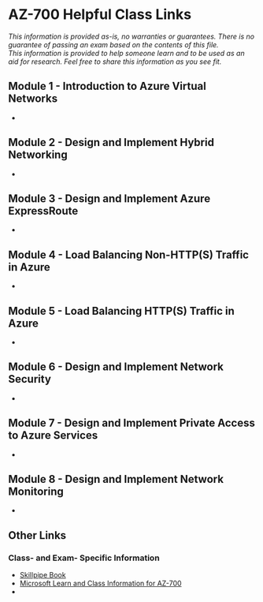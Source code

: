 # AZ-700 Helpful Class Links

_This information is provided as-is, no warranties or guarantees.  There is no guarantee of passing an exam
based on the contents of this file.  
This information is provided to help someone learn and to be used as an aid for research.
Feel free to share this information as you see fit._

## Module 1 - Introduction to Azure Virtual Networks
- 
  
## Module 2 - Design and Implement Hybrid Networking
- 

## Module 3 - Design and Implement Azure ExpressRoute
- 

## Module 4 - Load Balancing Non-HTTP(S) Traffic in Azure
- 

## Module 5 - Load Balancing HTTP(S) Traffic in Azure
- 

## Module 6 - Design and Implement Network Security
- 

## Module 7 - Design and Implement Private Access to Azure Services
- 

## Module 8 - Design and Implement Network Monitoring
- 

## Other Links
### Class- and Exam- Specific Information
- [Skillpipe Book](https://skillpipe.com)
- [Microsoft Learn and Class Information for AZ-700](https://docs.microsoft.com/en-us/learn/certifications/courses/az-700t00)
- 
